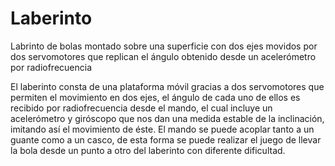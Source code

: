 # Laberinto
Labrinto de bolas montado sobre una superficie con dos ejes movidos por dos servomotores que replican el ángulo obtenido desde un acelerómetro por radiofrecuencia

El laberinto consta de una plataforma móvil gracias a dos servomotores que permiten el movimiento en dos ejes, el ángulo de cada uno de ellos es recibido por radiofrecuencia desde el mando, el cual incluye un acelerómetro y giróscopo que nos dan una medida estable de la inclinación, imitando así el movimiento de éste. El mando se puede acoplar tanto a un guante como a un casco, de esta forma se puede realizar el juego de llevar la bola desde un punto a otro del laberinto con diferente dificultad.
